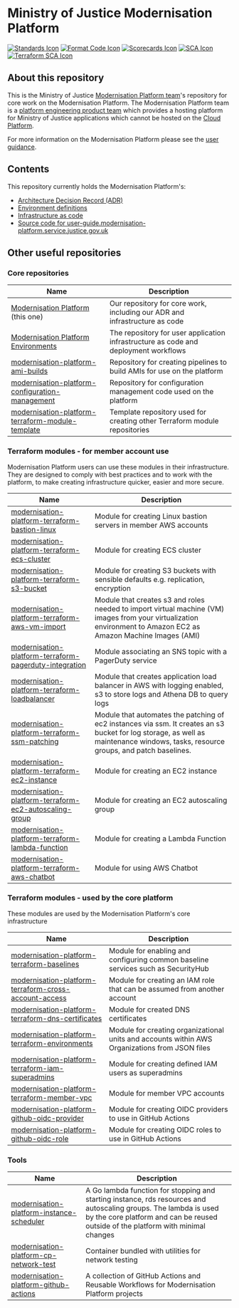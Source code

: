 # Ministry of Justice Modernisation Platform

[![Standards Icon]][Standards Link] [![Format Code Icon]][Format Code Link] [![Scorecards Icon]][Scorecards Link] [![SCA Icon]][SCA Link] [![Terraform SCA Icon]][Terraform SCA Link]

## About this repository

This is the Ministry of Justice [Modernisation Platform team](https://github.com/orgs/ministryofjustice/teams/modernisation-platform)'s repository for core work on the Modernisation Platform. The Modernisation Platform team is a [platform engineering product team](https://www.thoughtworks.com/radar/techniques/platform-engineering-product-teams) which provides a hosting platform for Ministry of Justice applications which cannot be hosted on the [Cloud Platform](https://user-guide.cloud-platform.service.justice.gov.uk/#cloud-platform-user-guide).

For more information on the Modernisation Platform please see the [user guidance](https://user-guide.modernisation-platform.service.justice.gov.uk).

## Contents

This repository currently holds the Modernisation Platform's:

- [Architecture Decision Record (ADR)](architecture-decision-record)
- [Environment definitions](environments)
- [Infrastructure as code](terraform)
- [Source code for user-guide.modernisation-platform.service.justice.gov.uk](source)

## Other useful repositories

### Core repositories

| Name                                                                                                                                      | Description                                                                         |
| ----------------------------------------------------------------------------------------------------------------------------------------- | ----------------------------------------------------------------------------------- |
| [Modernisation Platform](https://github.com/ministryofjustice/modernisation-platform) (this one)                                          | Our repository for core work, including our ADR and infrastructure as code          |
| [Modernisation Platform Environments](https://github.com/ministryofjustice/modernisation-platform-environments)                           | The repository for user application infrastructure as code and deployment workflows |
| [modernisation-platform-ami-builds](https://github.com/ministryofjustice/modernisation-platform-ami-builds)                               | Repository for creating pipelines to build AMIs for use on the platform             |
| [modernisation-platform-configuration-management](https://github.com/ministryofjustice/modernisation-platform-configuration-management)   | Repository for configuration management code used on the platform                   |
| [modernisation-platform-terraform-module-template](https://github.com/ministryofjustice/modernisation-platform-terraform-module-template) | Template repository used for creating other Terraform module repositories           |

### Terraform modules - for member account use

Modernisation Platform users can use these modules in their infrastructure. They are designed to comply with best practices and to work with the platform, to make creating infrastructure quicker, easier and more secure.

| Name                                                                                                                                                  | Description                                                                                                                                                                        |
| ----------------------------------------------------------------------------------------------------------------------------------------------------- | ---------------------------------------------------------------------------------------------------------------------------------------------------------------------------------- |
| [modernisation-platform-terraform-bastion-linux](https://github.com/ministryofjustice/modernisation-platform-terraform-bastion-linux)                 | Module for creating Linux bastion servers in member AWS accounts                                                                                                                   |
| [modernisation-platform-terraform-ecs-cluster](https://github.com/ministryofjustice/modernisation-platform-terraform-ecs-cluster)                     | Module for creating ECS cluster                                                                                                                                                    |
| [modernisation-platform-terraform-s3-bucket](https://github.com/ministryofjustice/modernisation-platform-terraform-s3-bucket)                         | Module for creating S3 buckets with sensible defaults e.g. replication, encryption                                                                                                 |
| [modernisation-platform-terraform-aws-vm-import](https://github.com/ministryofjustice/modernisation-platform-terraform-aws-vm-import)                 | Module that creates s3 and roles needed to import virtual machine (VM) images from your virtualization environment to Amazon EC2 as Amazon Machine Images (AMI)                    |
| [modernisation-platform-terraform-pagerduty-integration](https://github.com/ministryofjustice/modernisation-platform-terraform-pagerduty-integration) | Module associating an SNS topic with a PagerDuty service                                                                                                                           |
| [modernisation-platform-terraform-loadbalancer](https://github.com/ministryofjustice/modernisation-platform-terraform-loadbalancer)                   | Module that creates application load balancer in AWS with logging enabled, s3 to store logs and Athena DB to query logs                                                            |
| [modernisation-platform-terraform-ssm-patching](https://github.com/ministryofjustice/modernisation-platform-terraform-ssm-patching)                   | Module that automates the patching of ec2 instances via ssm. It creates an s3 bucket for log storage, as well as maintenance windows, tasks, resource groups, and patch baselines. |
| [modernisation-platform-terraform-ec2-instance](https://github.com/ministryofjustice/modernisation-platform-terraform-ec2-instance)                   | Module for creating an EC2 instance                                                                                                                                                |
| [modernisation-platform-terraform-ec2-autoscaling-group](https://github.com/ministryofjustice/modernisation-platform-terraform-ec2-autoscaling-group) | Module for creating an EC2 autoscaling group                                                                                                                                       |
| [modernisation-platform-terraform-lambda-function](https://github.com/ministryofjustice/modernisation-platform-terraform-lambda-function)             | Module for creating a Lambda Function                                                                                                                                              |
| [modernisation-platform-terraform-aws-chatbot](https://github.com/ministryofjustice/modernisation-platform-terraform-aws-chatbot)                     | Module for using AWS Chatbot                                                                                                                                                       |

### Terraform modules - used by the core platform

These modules are used by the Modernisation Platform's core infrastructure

| Name                                                                                                                                                | Description                                                                                    |
| --------------------------------------------------------------------------------------------------------------------------------------------------- | ---------------------------------------------------------------------------------------------- |
| [modernisation-platform-terraform-baselines](https://github.com/ministryofjustice/modernisation-platform-terraform-baselines)                       | Module for enabling and configuring common baseline services such as SecurityHub               |
| [modernisation-platform-terraform-cross-account-access](https://github.com/ministryofjustice/modernisation-platform-terraform-cross-account-access) | Module for creating an IAM role that can be assumed from another account                       |
| [modernisation-platform-terraform-dns-certificates](https://github.com/ministryofjustice/modernisation-platform-terraform-dns-certificates)         | Module for created DNS certificates                                                            |
| [modernisation-platform-terraform-environments](https://github.com/ministryofjustice/modernisation-platform-terraform-environments)                 | Module for creating organizational units and accounts within AWS Organizations from JSON files |
| [modernisation-platform-terraform-iam-superadmins](https://github.com/ministryofjustice/modernisation-platform-terraform-iam-superadmins)           | Module for creating defined IAM users as superadmins                                           |
| [modernisation-platform-terraform-member-vpc](https://github.com/ministryofjustice/modernisation-platform-terraform-member-vpc)                     | Module for member VPC accounts                                                                 |
| [modernisation-platform-github-oidc-provider](https://github.com/ministryofjustice/modernisation-platform-github-oidc-provider)                     | Module for creating OIDC providers to use in GitHub Actions                                    |
| [modernisation-platform-github-oidc-role](https://github.com/ministryofjustice/modernisation-platform-github-oidc-role)                             | Module for creating OIDC roles to use in GitHub Actions                                        |

### Tools

| Name                                                                                                                        | Description                                                                                                                                                                                           |
| --------------------------------------------------------------------------------------------------------------------------- | ----------------------------------------------------------------------------------------------------------------------------------------------------------------------------------------------------- |
| [modernisation-platform-instance-scheduler](https://github.com/ministryofjustice/modernisation-platform-instance-scheduler) | A Go lambda function for stopping and starting instance, rds resources and autoscaling groups. The lambda is used by the core platform and can be reused outside of the platform with minimal changes |
| [modernisation-platform-cp-network-test](https://github.com/ministryofjustice/modernisation-platform-cp-network-test)       | Container bundled with utilities for network testing                                                                                                                                                  |
| [modernisation-platform-github-actions](https://github.com/ministryofjustice/modernisation-platform-github-actions)         | A collection of GitHub Actions and Reusable Workflows for Modernisation Platform projects                                                                                                             |

[Standards Link]: https://github-community.service.justice.gov.uk/repository-standards/modernisation-platform "Repo standards badge."
[Standards Icon]: https://github-community.service.justice.gov.uk/repository-standards/api/modernisation-platform/badge
[Format Code Icon]: https://img.shields.io/github/actions/workflow/status/ministryofjustice/modernisation-platform/format-code.yml?labelColor=231f20&style=for-the-badge&label=Formate%20Code
[Format Code Link]: https://github.com/ministryofjustice/modernisation-platform/actions/workflows/format-code.yml
[Scorecards Icon]: https://img.shields.io/github/actions/workflow/status/ministryofjustice/modernisation-platform/scorecards.yml?branch=main&labelColor=231f20&style=for-the-badge&label=Scorecards
[Scorecards Link]: https://github.com/ministryofjustice/modernisation-platform/actions/workflows/scorecards.yml
[SCA Icon]: https://img.shields.io/github/actions/workflow/status/ministryofjustice/modernisation-platform/code-scanning.yml?branch=main&labelColor=231f20&style=for-the-badge&label=Secure%20Code%20Analysis
[SCA Link]: https://github.com/ministryofjustice/modernisation-platform/actions/workflows/code-scanning.yml
[Terraform SCA Icon]: https://img.shields.io/github/actions/workflow/status/ministryofjustice/modernisation-platform/code-scanning.yml?branch=main&labelColor=231f20&style=for-the-badge&label=Terraform%20Static%20Code%20Analysis
[Terraform SCA Link]: https://github.com/ministryofjustice/modernisation-platform/actions/workflows/terraform-static-analysis.yml
